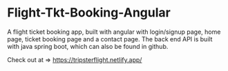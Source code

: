 # Flight-Tkt-Booking-Angular
A flight ticket booking app, built with angular with login/signup page, home page, ticket booking page and a contact page. The back end API is built with java spring boot, which can also be found in github.

Check out at => https://tripsterflight.netlify.app/
